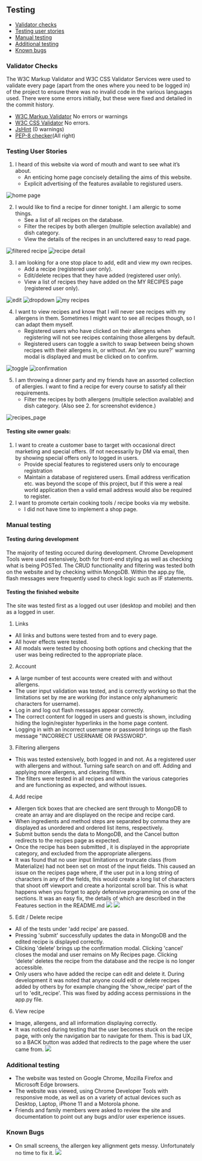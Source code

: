 ## Testing

- [Validator checks](#validator-checks)
- [Testing user stories](#testing-user-stories)
- [Manual testing](#manual-testing)  
- [Additional testing](#additional-testing)
- [Known bugs](#known-bugs)
  
### Validator Checks

The W3C Markup Validator and W3C CSS Validator Services were used to validate every page (apart from the ones where you need to be logged in) of the project to ensure there was no invalid code in the various languages used. There were some errors initially, but these were fixed and detailed in the commit history. 

- [W3C Markup Validator](https://validator.w3.org/) No errors or warnings
- [W3C CSS Validator](https://jigsaw.w3.org/css-validator/) No errors.
- [JsHint](https://jshint.com/) (0 warnings)
- [PEP-8 checker](http://pep8online.com/)(All right)


### Testing User Stories

1. I heard of this website via word of mouth and want to see what it’s about.
    * An enticing home page concisely detailing the aims of this website.
    * Explicit advertising of the features available to registured users.
    
![home page](/documents/screenshots/home_page.PNG)

2. I would like to find a recipe for dinner tonight. I am allergic to some things. 
    * See a list of all recipes on the database.
    * Filter the recipes by both allergen (multiple selection available) and dish category.
    * View the details of the recipes in an uncluttered easy to read page.
    
![filtered recipe](/documents/screenshots/filtered_recipe.PNG)
![recipe detail](/documents/screenshots/recipe_page.PNG)

3. I am looking for a one stop place to add, edit and view my own recipes.
    * Add a recipe (registered user only).
    * Edit/delete recipes that they have added (registered user only).
    * View a list of recipes they have added on the MY RECIPES page (registered user only).
    
 ![edit](/documents/screenshots/edit_recipe.PNG)
 ![dropdown](/documents/screenshots/dropdown.PNG)
 ![my recipes](/documents/screenshots/my_recipes.PNG)
 
4. I want to view recipes and know that I will never see recipes with my allergens in them. Sometimes I might want to see all recipes though, so I can adapt them myself.
    * Registered users who have clicked on their allergens when registering will not see recipes containing those allergens by default.
    * Registered users can toggle a switch to swap between being shown recipes with their allergens in, or without. An 'are you sure?' warning modal is displayed and must be clicked on to confirm.
    
 ![toggle](/documents/screenshots/hide_ally_on.PNG)
 ![confirmation](/documents/screenshots/confirmation_show_allergens.PNG)
 
5. I am throwing a dinner party and my friends have an assorted collection of allergies. I want to find a recipe for every course to satisfy all their requirements.
    * Filter the recipes by both allergens (multiple selection available) and dish category. (Also see 2. for screenshot evidence.) 
    
![recipes_page](/documents/screenshots/recipes_page.PNG)


#### Testing site owner goals:
1. I want to create a customer base to target with occasional direct marketing and special offers. (If not necessarily by DM via email, then by showing special offers only to logged in users.
    * Provide special features to registered users only to encourage registration
    * Maintain a database of registered users. Email address verification etc. was beyond the scope of this project, but if this were a real world application then a valid email address would also be required to register.
2. I want to promote certain cooking tools / recipe books via my website.
    * I did not have time to implement a shop page.

### Manual testing

#### Testing during development

The majority of testing occured during development. Chrome Development Tools were used extensively, both for front-end styling as well as checking what is being POSTed. The CRUD functionality and filtering was tested both on the website and by checking within MongoDB. Within the app.py file, flash messages were frequently used to check logic such as IF statements.

#### Testing the finished website

The site was tested first as a logged out user (desktop and mobile) and then as a logged in user.

1. Links
- All links and buttons were tested from and to every page.
- All hover effects were tested.
- All modals were tested by choosing both options and checking that the user was being redirected to the appropriate place.

2. Account
- A large number of test accounts were created with and without allergens.
- The user input validation was tested, and is correctly working so that the limitations set by me are working (for instance only alphanumeric characters for username).
- Log in and log out flash messages appear correctly.
- The correct content for logged in users and guests is shown, including hiding the login/register hyperlinks in the home page content.
- Logging in with an incorrect username or password brings up the flash message "INCORRECT USERNAME OR PASSWORD".

3. Filtering allergens
- This was tested extensively, both logged in and not. As a registered user with allergens and without. Turning safe search on and off. Adding and applying more allergens, and clearing filters.
- The filters were tested in all recipes and within the various categories and are functioning as expected, and without issues.

4. Add recipe
- Allergen tick boxes that are checked are sent through to MongoDB to create an array and are displayed on the recipe and recipe card.
- When ingredients and method steps are separated by comma they are displayed as unordered and ordered list items, respectively. 
- Submit button sends the data to MongoDB, and the Cancel button redirects to the recipes page as expected.
- Once the recipe has been submitted , it is displayed in the appropriate category, and excluded from the appropriate allergens.  
- It was found that no user input limitations or truncate class (from Materialize) had not been set on most of the input fields. This caused an issue on the recipes page where, if the user put in a long string of characters in any of the fields, this would create a long list of characters that shoot off viewport and create a horizontal scroll bar. This is what happens when you forget to apply defensive programming on one of the sections. It was an easy fix, the details of which are described in the Features section in the README.md
![](/documents/screenshots/user_input_bug.PNG) ![](/documents/screenshots/fixed_issue.png)

5. Edit / Delete recipe
- All of the tests under 'add recipe' are passed.
- Pressing 'submit' successfully updates the data in MongoDB and the edited recipe is displayed correctly.
- Clicking 'delete' brings up the confirmation modal. Clicking 'cancel' closes the modal and user remains on My Recipes page. Clicking 'delete' deletes the recipe from the database and the recipe is no longer accessible.
- Only users who have added the recipe can edit and delete it. During development it was noted that anyone could edit or delete recipes added by others by for example changing the 'show_recipe' part of the url to 'edit_recipe'. This was fixed by adding access permissions in the app.py file.

6. View recipe
- Image, allergens, and all information displaying correctly.
- It was noticed during testing that the user becomes stuck on the recipe page, with only the navigation bar to navigate for them. This is bad UX, so a BACK button was added that redirects to the page where the user came from.
![](/documents/screenshots/.png)


### Additional testing

-   The website was tested on Google Chrome, Mozilla Firefox and Microsoft Edge browsers.
-   The website was viewed, using Chrome Developer Tools with responsive mode, as well as on a variety of actual devices such as Desktop, Laptop, iPhone 11 and a Motorola phone.
-   Friends and family members were asked to review the site and documentation to point out any bugs and/or user experience issues.

### Known Bugs

- On small screens, the allergen key allignment gets messy. Unfortunately no time to fix it.
![](/documents/screenshots/iphone11.jpeg)

